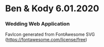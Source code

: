 # Ben & Kody 6.01.2020
### Wedding Web Application

FavIcon generated from FontAwesome SVG (https://fontawesome.com/license/free)